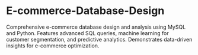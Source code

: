 # E-commerce-Database-Design
Comprehensive e-commerce database design and analysis using MySQL and Python. Features advanced SQL queries, machine learning for customer segmentation, and predictive analytics. Demonstrates data-driven insights for e-commerce optimization.
